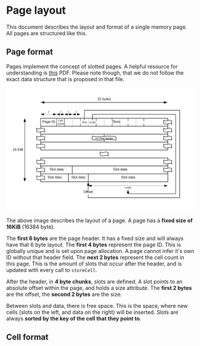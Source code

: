 # Page layout
This document describes the layout and format of a single memory page. All pages are
structured like this.

## Page format
Pages implement the concept of slotted pages. A helpful
resource for understanding is
[this](https://db.in.tum.de/teaching/ss17/moderndbs/chapter3.pdf#page=8) PDF.
Please note though, that we do not follow the exact data structure that is
proposed in that file.

![Page Structure](./page_v1.png)

The above image describes the layout of a page. A page has a **fixed size of
16KiB** (16384 byte).

The **first 6 bytes** are the page header. It has a fixed size and will always
have that 6 byte layout. The **first 4 bytes** represent the page ID. This is
globally unique and is set upon page allocation. A page cannot infer it's own ID
without that header field. The **next 2 bytes** represent the cell count in this
page. This is the amount of slots that occur after the header, and is updated
with every call to `storeCell`.

After the header, in **4 byte chunks**, slots are defined. A slot points to an absolute offset within the page, and holds a size attribute. The **first 2 bytes** are the offset, the **second 2 bytes** are the size.

Between slots and data, there is free space. This is the space, where new cells
(slots on the left, and data on the right) will be inserted.
Slots are always **sorted by the key of the cell that they point to**.

## Cell format